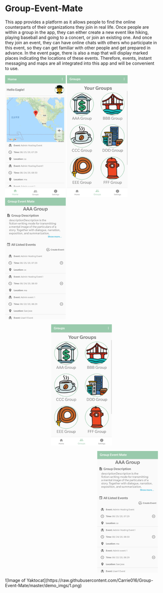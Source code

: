 # Group-Event-Mate
This app provides a platform as it allows people to find the online counterparts of their organizations they join in real life.   Once people are within a group in the app, they can either create a new event like hiking, playing baseball and going to a concert, or join an existing one. And once they join an event, they can have online chats with others who participate in this event, so they can get familiar with other people and get prepared in advance.   In the event page, there is also a map that will display marked places indicating the locations of these events. Therefore, events, instant messaging and maps are all integrated into this app and will be convenient to use. 

<p align="left">
  <img width="200" height="400" src="https://raw.githubusercontent.com/Carrie016/Group-Event-Mate/master/demo_imgs/1.png"> <img width="200" height="400" src="https://raw.githubusercontent.com/Carrie016/Group-Event-Mate/master/demo_imgs/2.png"> <img width="200" height="400" src="https://raw.githubusercontent.com/Carrie016/Group-Event-Mate/master/demo_imgs/3.png">
</p>
<p align="center">
  <img width="200" height="400" src="https://raw.githubusercontent.com/Carrie016/Group-Event-Mate/master/demo_imgs/2.png">
</p>
<p align="right">
  <img width="200" height="400" src="https://raw.githubusercontent.com/Carrie016/Group-Event-Mate/master/demo_imgs/3.png">
</p>
![Image of Yaktocat](https://raw.githubusercontent.com/Carrie016/Group-Event-Mate/master/demo_imgs/1.png)
